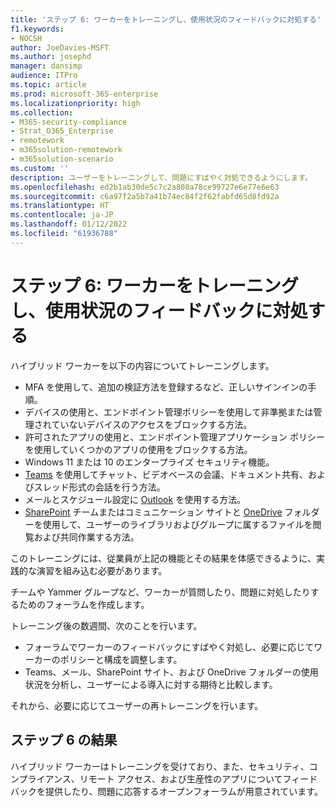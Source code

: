 ```yaml
---
title: 'ステップ 6: ワーカーをトレーニングし、使用状況のフィードバックに対処する'
f1.keywords:
- NOCSH
author: JoeDavies-MSFT
ms.author: josephd
manager: dansimp
audience: ITPro
ms.topic: article
ms.prod: microsoft-365-enterprise
ms.localizationpriority: high
ms.collection:
- M365-security-compliance
- Strat_O365_Enterprise
- remotework
- m365solution-remotework
- m365solution-scenario
ms.custom: ''
description: ユーザーをトレーニングして、問題にすばやく対処できるようにします。
ms.openlocfilehash: ed2b1ab30de5c7c2a808a78ce99727e6e77e6e63
ms.sourcegitcommit: c6a97f2a5b7a41b74ec84f2f62fabfd65d8fd92a
ms.translationtype: HT
ms.contentlocale: ja-JP
ms.lasthandoff: 01/12/2022
ms.locfileid: "61936788"
---
```

# <a name="step-6-train-your-workers-and-address-usage-feedback"></a>ステップ 6: ワーカーをトレーニングし、使用状況のフィードバックに対処する

ハイブリッド ワーカーを以下の内容についてトレーニングします。

- MFA を使用して、追加の検証方法を登録するなど、正しいサインインの手順。
- デバイスの使用と、エンドポイント管理ポリシーを使用して非準拠または管理されていないデバイスのアクセスをブロックする方法。
- 許可されたアプリの使用と、エンドポイント管理アプリケーション ポリシーを使用していくつかのアプリの使用をブロックする方法。
- Windows 11 または 10 のエンタープライズ セキュリティ機能。
- [Teams](/microsoftteams/training-microsoft-teams-landing-page) を使用してチャット、ビデオベースの会議、ドキュメント共有、およびスレッド形式の会話を行う方法。
- メールとスケジュール設定に [Outlook](https://support.office.com/article/outlook-training-8a5b816d-9052-4190-a5eb-494512343cca) を使用する方法。
- [SharePoint](https://support.office.com/article/sharepoint-online-video-training-cb8ef501-84db-4427-ac77-ec2009fb8e23) チームまたはコミュニケーション サイトと [OneDrive](https://support.office.com/article/onedrive-video-training-1f608184-b7e6-43ca-8753-2ff679203132) フォルダーを使用して、ユーザーのライブラリおよびグループに属するファイルを閲覧および共同作業する方法。

このトレーニングには、従業員が上記の機能とその結果を体感できるように、実践的な演習を組み込む必要があります。

チームや Yammer グループなど、ワーカーが質問したり、問題に対処したりするためのフォーラムを作成します。

トレーニング後の数週間、次のことを行います。

- フォーラムでワーカーのフィードバックにすばやく対処し、必要に応じてワーカーのポリシーと構成を調整します。
- Teams、メール、SharePoint サイト、および OneDrive フォルダーの使用状況を分析し、ユーザーによる導入に対する期待と比較します。

それから、必要に応じてユーザーの再トレーニングを行います。

## <a name="results-of-step-6"></a>ステップ 6 の結果

ハイブリッド ワーカーはトレーニングを受けており、また、セキュリティ、コンプライアンス、リモート アクセス、および生産性のアプリについてフィードバックを提供したり、問題に応答するオープンフォーラムが用意されています。
